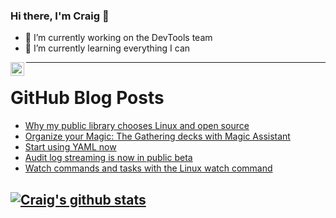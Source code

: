 ### Hi there, I'm Craig 👋

<!--
**CraigTeelFugro/CraigTeelFugro** is a ✨ _special_ ✨ repository because its `README.md` (this file) appears on your GitHub profile.

Here are some ideas to get you started:
-->

- 🔭 I’m currently working on the DevTools team
- 🌱 I’m currently learning everything I can

[<img align="left" alt="Craig Teel | LinkedIn" width="22px" src="https://cdn.jsdelivr.net/npm/simple-icons@v3/icons/linkedin.svg" />][linkedin]

---

# GitHub Blog Posts

<!-- BLOG-POST-LIST:START -->
- [Why my public library chooses Linux and open source](https://opensource.com/article/21/9/library-linux)
- [Organize your Magic: The Gathering decks with Magic Assistant](https://opensource.com/article/21/9/magic-the-gathering-assistant)
- [Start using YAML now](https://opensource.com/article/21/9/intro-yaml)
- [Audit log streaming is now in public beta](https://github.blog/2021-09-16-audit-log-streaming-public-beta/)
- [Watch commands and tasks with the Linux watch command](https://opensource.com/article/21/9/linux-watch-command)
<!-- BLOG-POST-LIST:END -->

## [![Craig's github stats](https://github-readme-stats.vercel.app/api?username=craigteelfugro)](https://github.com/anuraghazra/github-readme-stats)


[linkedin]: https://linkedin.com/in/craig-teel-b8786771
